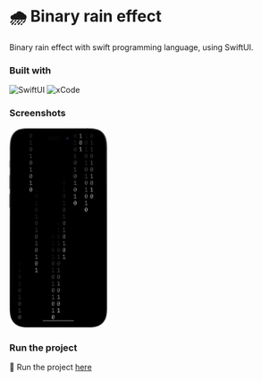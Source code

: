 # 🌧️ Binary rain effect

Binary rain effect with swift programming language, using SwiftUI.

### <b>Built with</b>

![SwiftUI](https://img.shields.io/badge/SwiftUI-019BE5.svg?style=for-the-badge&logo=swift&logoColor=white)
![xCode](https://img.shields.io/badge/Xcode-147EFB.svg?style=for-the-badge&logo=XCode&logoColor=white)

### <b>Screenshots</b>

<img src="screenshot.png" width = "175px">

### <b>Run the project</b>

🔗 Run the project
[here](https://www.instagram.com/reel/Co13D6lg3gu/)



